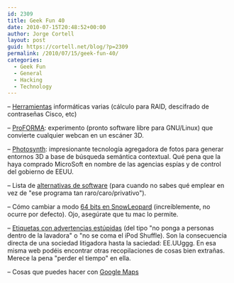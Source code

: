 ```yaml
---
id: 2309
title: Geek Fun 40
date: 2010-07-15T20:48:52+00:00
author: Jorge Cortell
layout: post
guid: https://cortell.net/blog/?p=2309
permalink: /2010/07/15/geek-fun-40/
categories:
  - Geek Fun
  - General
  - Hacking
  - Technology
---
```

– <a title="https://www.ibeast.com/content/tools/tools.asp" href="https://www.ibeast.com/content/tools/tools.asp" target="_blank">Herramientas</a> informáticas varias (cálculo para RAID, descifrado de contraseñas Cisco, etc)

– <a title="https://mi.eng.cam.ac.uk/~qp202/my_papers/BMVC09/" href="https://mi.eng.cam.ac.uk/~qp202/my_papers/BMVC09/" target="_blank">ProFORMA</a>: experimento (pronto software libre para GNU/Linux) que convierte cualquier webcan en un escáner 3D.

– <a title="https://photosynth.net/Default.aspx" href="https://photosynth.net/Default.aspx" target="_blank">Photosynth</a>: impresionante tecnología agregadora de fotos para generar entornos 3D a base de búsqueda semántica contextual. Qué pena que la haya comprado MicroSoft en nombre de las agencias espías y de control del gobierno de EEUU.

– Lista de <a title="https://alternativeto.net/desktop" href="https://alternativeto.net/desktop" target="_blank">alternativas de software</a> (para cuando no sabes qué emplear en vez de "ese programa tan raro/caro/privativo").

– Cómo cambiar a modo <a title="https://www.mecambioamac.com/cambiar-a-modo-64-bits-en-snow-leopard/" href="https://www.mecambioamac.com/cambiar-a-modo-64-bits-en-snow-leopard/" target="_blank">64 bits en SnowLeopard</a> (increíblemente, no ocurre por defecto). Ojo, asegúrate que tu mac lo permite.

– <a title="https://oddee.com/item_88437.aspx" href="https://oddee.com/item_88437.aspx" target="_blank">Etiquetas con advertencias estúpidas</a> (del tipo "no ponga a personas dentro de la lavadora" o "no se coma el iPod Shuffle). Son la consecuencia directa de una sociedad litigadora hasta la saciedad: EE.UUggg. En esa misma web podéis encontrar otras recopilaciones de cosas bien extrañas. Merece la pena "perder el tiempo" en ella.

– Cosas que puedes hacer con <a title="https://lifehacker.com/5525758/top-10-things-you-didnt-know-google-maps-could-do?skyline=true&s=i" href="https://lifehacker.com/5525758/top-10-things-you-didnt-know-google-maps-could-do?skyline=true&s=i" target="_blank">Google Maps</a>